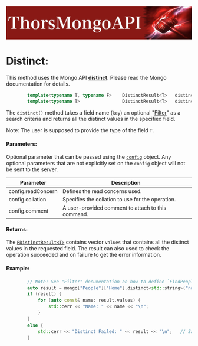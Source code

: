 ![ThorsMongo](../img/thorsmongoapi.jpg)

# Distinct:

This method uses the Mongo API [**distinct**](https://www.mongodb.com/docs/manual/reference/command/distinct/). Please read the Mongo documentation for details.

```C++
        template<typename T, typename F>    DistinctResult<T>   distinct(std::string const& key, F const& query, DistinctConfig const& config = DistinctConfig{});
        template<typename T>                DistinctResult<T>   distinct(std::string const& key, DistinctConfig const& config = DistinctConfig{});
```

The `distinct()` method takes a field name (`key`) an optional "[Filter](Filter.md)" as a search criteria and returns all the distinct values in the specified field.

Note: The user is supposed to provide the type of the field `T`.

#### Parameters:
Optional parameter that can be passed using the [`config`](../src/ThorsMongo/ThorsMongoDistinct.h#L10-L24) object. Any optional parameters that are not explicitly set on the `config` object will not be sent to the server.

| Parameter | Description |
| --------- | ----------- |
| config.readConcern | Defines the read concerns used. |
| config.collation | Specifies the collation to use for the operation. |
| config.comment | A user-provided comment to attach to this command. |


#### Returns:

The [`RDistinctResult<T>`](../src/ThorsMongo/ThorsMongoDistinct.h#L26-L30) contains vector `values` that contains all the distinct values in the requested field. The result  can also used to check the operation succeeded and on failure to get the error information.

#### Example:

```C++
        // Note: See "Filter" documentation on how to define `FindPeopleOver`
        auto result = mongo["People"]["Home"].distinct<std::string>("name", FindPeopleOver(90));
        if (result) {
            for (auto const& name: result.values) {
                std::cerr << "Name: " << name << "\n";
            }
        }
        else {
            std::cerr << "Distinct Failed: " << result << "\n";   // Same as result.getHRErrorMessage()
        }
```

